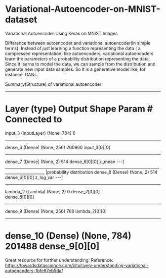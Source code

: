 # Variational-Autoencoder-on-MNIST-dataset
Variational Autoencoder Using Keras on MNIST Images

Difference between autoencoder and variational autoencoder(In simple terms):
Instead of just learning a function representing the data ( a compressed representation) like autoencoders, variational autoencoders learn the parameters of a probability distribution representing the data. Since it learns to model the data, we can sample from the distribution and generate new input data samples. So it is a generative model like, for instance, GANs.



Summary(Structure) of variational autoencoder:
__________________________________________________________________________________
Layer (type)                    Output Shape         Param #     Connected to                     
==================================================================================================
input_3 (InputLayer)            (None, 784)          0                                            
__________________________________________________________________________________________________
dense_6 (Dense)                 (None, 256)          200960      input_3[0][0]                    
__________________________________________________________________________________________________
dense_7 (Dense)                 (None, 2)            514         dense_6[0][0]           z_mean ---]      
__________________________________________________________________________________________________ |probability distribution
dense_8 (Dense)                 (None, 2)            514         dense_6[0][0]        z_log_var ---]
__________________________________________________________________________________________________
lambda_2 (Lambda)               (None, 2)            0           dense_7[0][0]            
                                                                 dense_8[0][0]      
__________________________________________________________________________________________________
dense_9 (Dense)                 (None, 256)          768         lambda_2[0][0]                   
__________________________________________________________________________________________________
dense_10 (Dense)                (None, 784)          201488      dense_9[0][0]                    
==================================================================================================


Great resource for further understanding: 
Reference: https://towardsdatascience.com/intuitively-understanding-variational-autoencoders-1bfe67eb5daf
